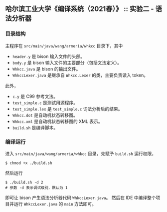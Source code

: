 ## 哈尔滨工业大学《编译系统（2021春）》 :: 实验二 - 语法分析器

### 目录结构

主程序在 `src/main/java/wang/armeria/whkcc` 目录下，其中

- `header.y` 是 bison 输入文件的头部。
- `body.y` 是 bison 输入文件的主要部分（包括文法定义）。
- `Whkcc.java` 是 bison 的输出文件。
- `WhkccLexer.java` 是继承自 `Whkcc.Lexer` 的类，主要负责读入 token。

此外，

- `c.y` 是 C99 参考文法。
- `test_simple.c` 是测试用源程序。
- `test_simple.lex` 是 `test_simple.c` 词法分析后的结果。
- `Whkcc.dot` 是自动机状态转移图。
- `Whkcc.xml` 是自动机状态转移图的 XML 表示。
- `build.sh` 是编译脚本。

### 编译运行

进入 `src/main/java/wang/armeria/whkcc` 目录，先赋予 `build.sh` 运行权限，
```shell
$ chmod +x ./build.sh
```
然后运行
```shell
$ ./build.sh -d 2
# 参数 -d 表示调试级别，默认为 1
```
即可让 bison 产生语法分析器代码 `WhkccLexer.java`。
然后在 IDE 中编译整个项目并运行 `WhkccLexer.java` 的 `main` 方法即可。
